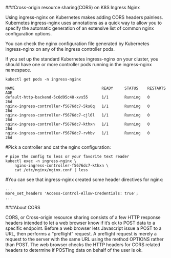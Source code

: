 ###Cross-origin resource sharing(CORS) on K8S Ingress Nginx

Using ingress-nginx on Kubernetes makes adding CORS headers painless. Kubernetes ingress-nginx uses annotations as a quick way to allow you to specify the automatic generation of an extensive list of common nginx configuration options.

You can check the nginx configuration file generated by Kubernetes ingress-nginx on any of the ingress controller pods.

If you set up the standard Kubernetes ingress-nginx on your cluster, you should have one or more controller pods running in the ingress-nginx namespace.

```
kubectl get pods -n ingress-nginx

NAME                                      READY     STATUS    RESTARTS   AGE
default-http-backend-5c6d95c48-xvs55      1/1       Running   0          26d
nginx-ingress-controller-f5676dc7-5ks6q   1/1       Running   0          26d
nginx-ingress-controller-f5676dc7-cjl6l   1/1       Running   0          26d
nginx-ingress-controller-f5676dc7-kthxn   1/1       Running   0          26d
nginx-ingress-controller-f5676dc7-rvhbv   1/1       Running   0          26d
```

#Pick a controller and cat the nginx configuration:

```
# pipe the config to less or your favorite text reader
kubectl exec -n ingress-nginx \
    nginx-ingress-controller-f5676dc7-kthxn \
    cat /etc/nginx/nginx.conf | less
```

#You can see that ingress-nginx created some header directives for nginx:

```
...
more_set_headers 'Access-Control-Allow-Credentials: true';
...
```

###About CORS

CORS, or Cross-origin resource sharing consists of a few HTTP response headers intended to let a web browser know if it’s ok to POST data to a specific endpoint. Before a web browser lets Javascript issue a POST to a URL, then performs a “preflight” request. A preflight request is merely a request to the server with the same URL using the method OPTIONS rather than POST. The web browser checks the HTTP headers for CORS related headers to determine if POSTing data on behalf of the user is ok.
